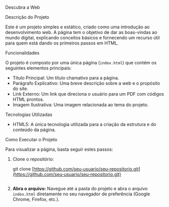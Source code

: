 Descubra a Web

Descrição do Projeto

Este é um projeto simples e estático, criado como uma introdução ao desenvolvimento web. A página tem o objetivo de dar as boas-vindas 
ao mundo digital, explicando conceitos básicos e fornecendo um recurso útil para quem está dando os primeiros passos em HTML.

Funcionalidades

O projeto é composto por uma única página (`index.html`) que contém os seguintes elementos principais:

* Título Principal: Um título chamativo para a página.
* Parágrafo Explicativo: Uma breve descrição sobre a web e o propósito do site.
* Link Externo: Um link que direciona o usuário para um PDF com códigos HTML prontos.
* Imagem Ilustrativa: Uma imagem relacionada ao tema do projeto.

Tecnologias Utilizadas

* HTML5: A única tecnologia utilizada para a criação da estrutura e do conteúdo da página.

Como Executar o Projeto

Para visualizar a página, basta seguir estes passos:

1.  Clone o repositório:
    
    git clone [https://github.com/seu-usuario/seu-repositorio.git](https://github.com/seu-usuario/seu-repositorio.git)
    ```
2.  **Abra o arquivo:**
    Navegue até a pasta do projeto e abra o arquivo `index.html` diretamente no seu navegador de preferência (Google Chrome, Firefox, etc.).
